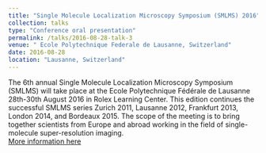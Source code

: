 ```yaml
---
title: "Single Molecule Localization Microscopy Symposium (SMLMS) 2016"
collection: talks
type: "Conference oral presentation"
permalink: /talks/2016-08-28-talk-3
venue: " Ecole Polytechnique Federale de Lausanne, Switzerland"
date: 2016-08-28
location: "Lausanne, Switzerland"
---
```


The 6th annual Single Molecule Localization Microscopy Symposium (SMLMS) will take place at the Ecole Polytechnique Fédérale de Lausanne 28th-30th August 2016 in Rolex Learning Center. This edition continues the successful SMLMS series Zurich 2011, Lausanne 2012, Frankfurt 2013, London 2014, and Bordeaux 2015. The scope of the meeting is to bring together scientists from Europe and abroad working in the field of single-molecule super-resolution imaging.   
[More information here](https://smlms.epfl.ch/)
